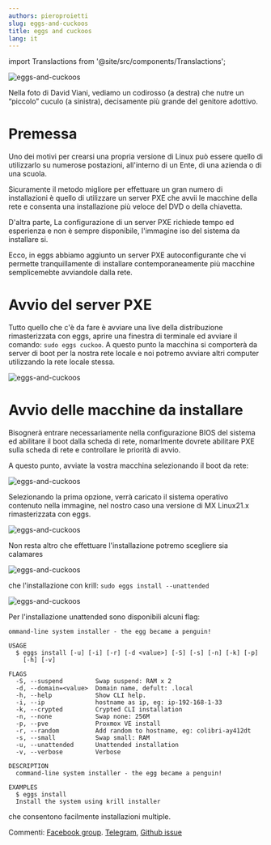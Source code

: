 ```yaml
---
authors: pieroproietti
slug: eggs-and-cuckoos
title: eggs and cuckoos
lang: it
---
```

import Translactions from '@site/src/components/Translactions';

<Translactions />

![eggs-and-cuckoos](/images/eggs-and-cuckoos/cuckoo.jpg)

Nella foto di David Viani, vediamo un codirosso (a destra) che nutre un “piccolo” cuculo (a sinistra), decisamente più grande del genitore adottivo.

# Premessa

Uno dei motivi per crearsi una propria versione di Linux può essere quello di utilizzarlo su numerose postazioni, all'interno di un Ente, di una azienda o di una scuola.

Sicuramente il metodo migliore per effettuare un gran numero di installazioni è quello di utilizzare un server PXE che avvii le macchine della rete e consenta una installazione più veloce del DVD o della chiavetta. 

D'altra parte, La configurazione di un server PXE richiede tempo ed esperienza e non è sempre disponibile, l'immagine iso del sistema da installare si.

Ecco, in eggs abbiamo aggiunto un server PXE autoconfigurante che vi permette tranquillamente di installare contemporaneamente più macchine semplicemebte avviandole dalla rete.

# Avvio del server PXE

Tutto quello che c'è da fare è avviare una live della distribuzione rimasterizzata con eggs, aprire una finestra di terminale ed avviare il comando: ```sudo eggs cuckoo```. A questo punto la macchina si comporterà da server di boot per la nostra rete locale e noi potremo avviare altri computer utilizzando la rete locale stessa.

![eggs-and-cuckoos](/images/eggs-and-cuckoos/cuckoo-server.png)

# Avvio delle macchine da installare

Bisognerà entrare necessariamente nella configurazione BIOS del sistema ed abilitare il boot dalla scheda di rete, nomarlmente dovrete abilitare PXE sulla scheda di rete e controllare le priorità di avvio. 

A questo punto, avviate la vostra macchina selezionando il boot da rete:

![eggs-and-cuckoos](/images/eggs-and-cuckoos/cuckoo-client.png)

Selezionando la prima opzione, verrà caricato il sistema operativo contenuto nella immagine, nel nostro caso una versione di MX Linux21.x rimasterizzata con eggs.

![eggs-and-cuckoos](/images/eggs-and-cuckoos/cuckoo-client-started.png)

Non resta altro che effettuare l'installazione potremo scegliere sia calamares

![eggs-and-cuckoos](/images/eggs-and-cuckoos/cuckoo-client-calamares.png)


 che l'installazione con krill: ```sudo eggs install --unattended```

![eggs-and-cuckoos](/images/eggs-and-cuckoos/cuckoo-client-krill.png)

Per l'installazione unattended sono disponibili alcuni flag:

```
ommand-line system installer - the egg became a penguin!

USAGE
  $ eggs install [-u] [-i] [-r] [-d <value>] [-S] [-s] [-n] [-k] [-p]
    [-h] [-v]

FLAGS
  -S, --suspend         Swap suspend: RAM x 2
  -d, --domain=<value>  Domain name, defult: .local
  -h, --help            Show CLI help.
  -i, --ip              hostname as ip, eg: ip-192-168-1-33
  -k, --crypted         Crypted CLI installation
  -n, --none            Swap none: 256M
  -p, --pve             Proxmox VE install
  -r, --random          Add random to hostname, eg: colibri-ay412dt
  -s, --small           Swap small: RAM
  -u, --unattended      Unattended installation
  -v, --verbose         Verbose

DESCRIPTION
  command-line system installer - the egg became a penguin!

EXAMPLES
  $ eggs install
  Install the system using krill installer

```
che consentono facilmente installazioni multiple.

Commenti: [Facebook group](https://www.facebook.com/groups/128861437762355). [Telegram](https://t.me/penguins_eggs), [Github issue](https://github.com/pieroproietti/penguins-eggs/issues)

